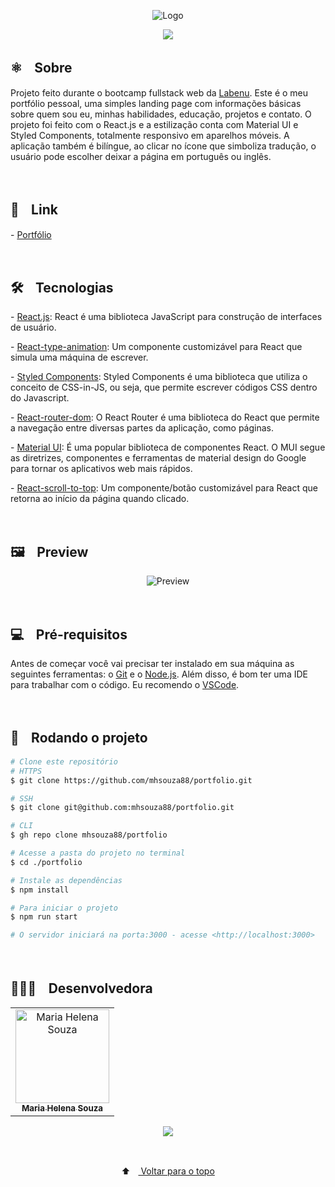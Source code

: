 <p align="center">
  <img src="https://user-images.githubusercontent.com/88038506/153505770-62dd8813-fb2e-4c25-aa0b-f463339d6670.png" alt="Logo" id="top">
  </p>

<p align="center">
  <a href="https://github.com/mhsouza88/portfolio/blob/main/LICENSE" target="_blank"><img src="https://img.shields.io/static/v1?label=License&message=MIT&color=informational"></a>
 </p>
 
 <h2> ⚛️ﾠSobre</h2>
 <p>Projeto feito durante o bootcamp fullstack web da <a href="https://www.labenu.com.br/" target="_blank">Labenu</a>. Este é o meu portfólio pessoal, uma simples landing page com informações básicas sobre quem sou eu, minhas habilidades, educação, projetos e contato. O projeto foi feito com o React.js e a estilização conta com Material UI e Styled Components, totalmente responsivo em aparelhos móveis. A aplicação também é bilíngue, ao clicar no ícone que simboliza tradução, o usuário pode escolher deixar a página em português ou inglês.
</p><br/>
 
 
 <h2> 🔗ﾠLink</h2>
 <p>- <a href="https://www.mhsouza88.com/" target="_blank">Portfólio</a></p><br/>


<h2> 🛠️ﾠTecnologias</h2>
<p> - <a href="https://pt-br.reactjs.org/" target="_blank">React.js</a>: React é uma biblioteca JavaScript para construção de interfaces de usuário.</p>
<p> - <a href="https://www.npmjs.com/package/react-type-animation" target="_blank">React-type-animation</a>: Um componente customizável para React que simula uma máquina de escrever.</p>
<p> - <a href="https://styled-components.com/docs" target="_blank">Styled Components</a>: Styled Components é uma biblioteca que utiliza o conceito de CSS-in-JS, ou seja, que permite escrever códigos CSS dentro do Javascript.</p>
<p> - <a href="https://v5.reactrouter.com/web/guides/quick-start" target="_blank">React-router-dom</a>: O React Router é uma biblioteca do React que permite a navegação entre diversas partes da aplicação, como páginas.</p>
<p> - <a href="https://mui.com/getting-started/installation/" target="_blank">Material UI</a>: É uma popular biblioteca de componentes React. O MUI segue as diretrizes, componentes e ferramentas de material design do Google para tornar os aplicativos web mais rápidos.</p>
<p> - <a href="https://www.npmjs.com/package/react-scroll-to-top" target="_blank">React-scroll-to-top</a>: Um componente/botão customizável para React que retorna ao início da página quando clicado.</p>
<br/>


<h2> 🖼️ﾠPreview</h2>
<p align="center">
  <img src="https://user-images.githubusercontent.com/88038506/153507284-f83a3af9-3747-4e46-acf9-dfa9c13d2c4e.gif" alt="Preview">
  </p>
<br/>
 
<h2> 💻ﾠPré-requisitos </h2>

<p>Antes de começar você vai precisar ter instalado em sua máquina as seguintes ferramentas: o <a href="https://git-scm.com" target="_blank">Git</a> e o <a href="https://nodejs.org/en/" target="_blank">Node.js</a>.
Além disso, é bom ter uma IDE para trabalhar com o código. Eu recomendo o <a href="https://code.visualstudio.com" target="_blank">VSCode</a>.</p><br/>

<h2> 🚀ﾠRodando o projeto </h2>

```bash
# Clone este repositório
# HTTPS
$ git clone https://github.com/mhsouza88/portfolio.git

# SSH
$ git clone git@github.com:mhsouza88/portfolio.git

# CLI
$ gh repo clone mhsouza88/portfolio

# Acesse a pasta do projeto no terminal
$ cd ./portfolio

# Instale as dependências
$ npm install

# Para iniciar o projeto
$ npm run start

# O servidor iniciará na porta:3000 - acesse <http://localhost:3000>
```
  <p></p><br/>
 
  <h2> 👩🏻‍💻ﾠDesenvolvedora</h2>
<table align="center">
  <tr>
    <td align="center"><a href="https://github.com/mhsouza88" target="_blank">
      <img src="https://avatars.githubusercontent.com/u/88038506?v=4" width="150px" alt="Maria Helena Souza"/>
      <br />
      <sub><b>Maria Helena Souza</b></sub>
      <br />
    </td>
  </table>
  
  <p align="center">
    <a href="https://www.linkedin.com/in/mhsouza88/" target="_blank"><img src="https://img.shields.io/badge/-LinkedIn-informational?style=for-the-badge&logo=LinkedIn&logoColor=white&color=informational"></a>
  </p><br/>
  
<p align="center">
  ⬆ﾠ<a href="#top"> Voltar para o topo</a>
  </p>
